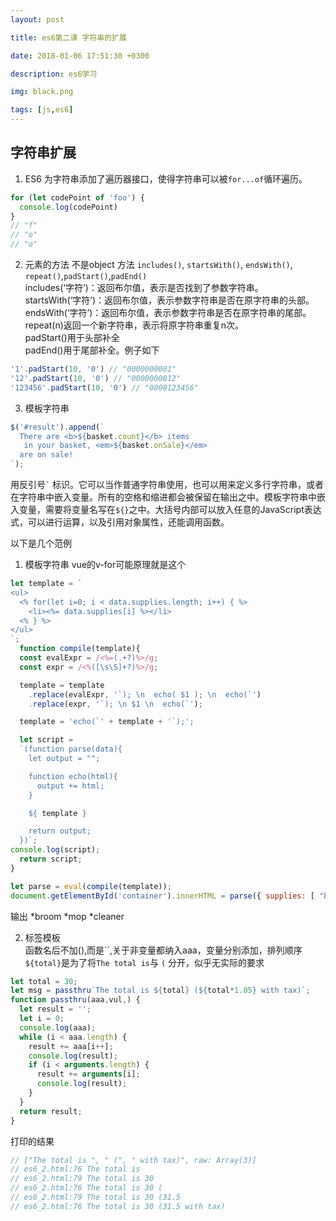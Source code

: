 ```yaml
---
layout: post

title: es6第二课 字符串的扩展

date: 2018-01-06 17:51:30 +0300

description: es6学习

img: black.png

tags: [js,es6]
---
```

## 字符串扩展
1. ES6 为字符串添加了遍历器接口，使得字符串可以被`for...of`循环遍历。
```javascript
for (let codePoint of 'foo') {
  console.log(codePoint)
}
// "f"
// "o"
// "o"
```
  
  

2. 元素的方法 不是object 方法
`includes()`, `startsWith()`, `endsWith()`, `repeat()`,`padStart()`,`padEnd()`   
includes(‘字符’)：返回布尔值，表示是否找到了参数字符串。  
startsWith(‘字符’)：返回布尔值，表示参数字符串是否在原字符串的头部。  
endsWith(‘字符’)：返回布尔值，表示参数字符串是否在原字符串的尾部。  
repeat(n)返回一个新字符串，表示将原字符串重复n次。  
padStart()用于头部补全  
padEnd()用于尾部补全。例子如下  
```javascript
'1'.padStart(10, '0') // "0000000001"
'12'.padStart(10, '0') // "0000000012"
'123456'.padStart(10, '0') // "0000123456"
```

3. 模板字符串 
```javascript
$('#result').append(`
  There are <b>${basket.count}</b> items
   in your basket, <em>${basket.onSale}</em>
  are on sale!
`);
```

用反引号`` ` `` 标识。它可以当作普通字符串使用，也可以用来定义多行字符串，或者在字符串中嵌入变量。所有的空格和缩进都会被保留在输出之中。模板字符串中嵌入变量，需要将变量名写在`${}`之中。大括号内部可以放入任意的JavaScript表达式，可以进行运算，以及引用对象属性，还能调用函数。


以下是几个范例
1. 模板字符串 vue的v-for可能原理就是这个
```javascript
let template = `
<ul>
  <% for(let i=0; i < data.supplies.length; i++) { %>
    <li><%= data.supplies[i] %></li>
  <% } %>
</ul>
`;
  function compile(template){
  const evalExpr = /<%=(.+?)%>/g;
  const expr = /<%([\s\S]+?)%>/g;

  template = template
    .replace(evalExpr, '`); \n  echo( $1 ); \n  echo(`')
    .replace(expr, '`); \n $1 \n  echo(`');

  template = 'echo(`' + template + '`);';

  let script =
  `(function parse(data){
    let output = "";

    function echo(html){
      output += html;
    }

    ${ template }

    return output;
  })`;
console.log(script);
  return script;
}

let parse = eval(compile(template));
document.getElementById('container').innerHTML = parse({ supplies: [ "broom", "mop", "cleaner" ] });

```

输出
*broom
*mop
*cleaner

2. 标签模板  
函数名后不加(),而是``,关于非变量都纳入aaa，变量分别添加，排列顺序 `${total}`是为了将`The total is`与 `(` 分开，似乎无实际的要求

```javascript
let total = 30;
let msg = passthru`The total is ${total} (${total*1.05} with tax)`;
function passthru(aaa,vul,) {
  let result = '';
  let i = 0;
  console.log(aaa);
  while (i < aaa.length) {
    result += aaa[i++];
    console.log(result);
    if (i < arguments.length) {
      result += arguments[i];
      console.log(result);
    }
  }
  return result;
}
```
打印的结果
```javascript
// ["The total is ", " (", " with tax)", raw: Array(3)]
// es6_2.html:76 The total is 
// es6_2.html:79 The total is 30
// es6_2.html:76 The total is 30 (
// es6_2.html:79 The total is 30 (31.5
// es6_2.html:76 The total is 30 (31.5 with tax)
```







